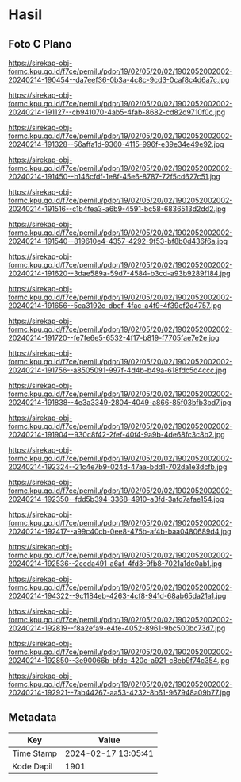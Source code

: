 # Hasil

## Foto C Plano

https://sirekap-obj-formc.kpu.go.id/f7ce/pemilu/pdpr/19/02/05/20/02/1902052002002-20240214-190454--da7eef36-0b3a-4c8c-9cd3-0caf8c4d6a7c.jpg

https://sirekap-obj-formc.kpu.go.id/f7ce/pemilu/pdpr/19/02/05/20/02/1902052002002-20240214-191127--cb941070-4ab5-4fab-8682-cd82d9710f0c.jpg

https://sirekap-obj-formc.kpu.go.id/f7ce/pemilu/pdpr/19/02/05/20/02/1902052002002-20240214-191328--56affa1d-9360-4115-996f-e39e34e49e92.jpg

https://sirekap-obj-formc.kpu.go.id/f7ce/pemilu/pdpr/19/02/05/20/02/1902052002002-20240214-191450--b146cfdf-1e8f-45e6-8787-72f5cd627c51.jpg

https://sirekap-obj-formc.kpu.go.id/f7ce/pemilu/pdpr/19/02/05/20/02/1902052002002-20240214-191516--c1b4fea3-a6b9-4591-bc58-6836513d2dd2.jpg

https://sirekap-obj-formc.kpu.go.id/f7ce/pemilu/pdpr/19/02/05/20/02/1902052002002-20240214-191540--819610e4-4357-4292-9f53-bf8b0d436f6a.jpg

https://sirekap-obj-formc.kpu.go.id/f7ce/pemilu/pdpr/19/02/05/20/02/1902052002002-20240214-191620--3dae589a-59d7-4584-b3cd-a93b9289f184.jpg

https://sirekap-obj-formc.kpu.go.id/f7ce/pemilu/pdpr/19/02/05/20/02/1902052002002-20240214-191656--5ca3192c-dbef-4fac-a4f9-4f39ef2d4757.jpg

https://sirekap-obj-formc.kpu.go.id/f7ce/pemilu/pdpr/19/02/05/20/02/1902052002002-20240214-191720--fe7fe6e5-6532-4f17-b819-f7705fae7e2e.jpg

https://sirekap-obj-formc.kpu.go.id/f7ce/pemilu/pdpr/19/02/05/20/02/1902052002002-20240214-191756--a8505091-997f-4d4b-b49a-618fdc5d4ccc.jpg

https://sirekap-obj-formc.kpu.go.id/f7ce/pemilu/pdpr/19/02/05/20/02/1902052002002-20240214-191838--4e3a3349-2804-4049-a866-85f03bfb3bd7.jpg

https://sirekap-obj-formc.kpu.go.id/f7ce/pemilu/pdpr/19/02/05/20/02/1902052002002-20240214-191904--930c8f42-2fef-40f4-9a9b-4de68fc3c8b2.jpg

https://sirekap-obj-formc.kpu.go.id/f7ce/pemilu/pdpr/19/02/05/20/02/1902052002002-20240214-192324--21c4e7b9-024d-47aa-bdd1-702da1e3dcfb.jpg

https://sirekap-obj-formc.kpu.go.id/f7ce/pemilu/pdpr/19/02/05/20/02/1902052002002-20240214-192350--fdd5b394-3368-4910-a3fd-3afd7afae154.jpg

https://sirekap-obj-formc.kpu.go.id/f7ce/pemilu/pdpr/19/02/05/20/02/1902052002002-20240214-192417--a99c40cb-0ee8-475b-af4b-baa0480689d4.jpg

https://sirekap-obj-formc.kpu.go.id/f7ce/pemilu/pdpr/19/02/05/20/02/1902052002002-20240214-192536--2ccda491-a6af-4fd3-9fb8-7021a1de0ab1.jpg

https://sirekap-obj-formc.kpu.go.id/f7ce/pemilu/pdpr/19/02/05/20/02/1902052002002-20240214-194322--9c1184eb-4263-4cf8-941d-68ab65da21a1.jpg

https://sirekap-obj-formc.kpu.go.id/f7ce/pemilu/pdpr/19/02/05/20/02/1902052002002-20240214-192819--f8a2efa9-e4fe-4052-8961-9bc500bc73d7.jpg

https://sirekap-obj-formc.kpu.go.id/f7ce/pemilu/pdpr/19/02/05/20/02/1902052002002-20240214-192850--3e90066b-bfdc-420c-a921-c8eb9f74c354.jpg

https://sirekap-obj-formc.kpu.go.id/f7ce/pemilu/pdpr/19/02/05/20/02/1902052002002-20240214-192921--7ab44267-aa53-4232-8b61-967948a09b77.jpg


## Metadata

| Key        | Value               |
| ---------- | ------------------- |
| Time Stamp | 2024-02-17 13:05:41 |
| Kode Dapil | 1901                |



